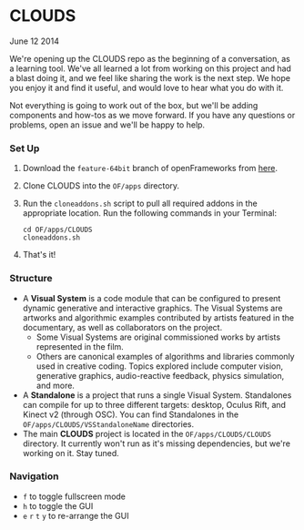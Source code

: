 CLOUDS
======

June 12 2014

We're opening up the CLOUDS repo as the beginning of a conversation, as a learning tool. We've all learned a lot from working on this project and had a blast doing it, and we feel like sharing the work is the next step. We hope you enjoy it and find it useful, and would love to hear what you do with it.

Not everything is going to work out of the box, but we'll be adding components and how-tos as we move forward. If you have any questions or problems, open an issue and we'll be happy to help.

### Set Up

1. Download the `feature-64bit` branch of openFrameworks from [here](https://github.com/prisonerjohn/openframeworks/tree/feature-64bit).
1. Clone CLOUDS into the `OF/apps` directory.
1. Run the `cloneaddons.sh` script to pull all required addons in the appropriate location. Run the following commands in your Terminal:

    ```
    cd OF/apps/CLOUDS
    cloneaddons.sh
    ```
1. That's it!

### Structure

* A **Visual System** is a code module that can be configured to present dynamic generative and interactive graphics. The Visual Systems are artworks and algorithmic examples contributed by artists featured in the documentary, as well as collaborators on the project. 
  * Some Visual Systems are original commissioned works by artists represented in the film.
  * Others are canonical examples of algorithms and libraries commonly used in creative coding. Topics explored include computer vision, generative graphics, audio-reactive feedback, physics simulation, and more.
* A **Standalone** is a project that runs a single Visual System. Standalones can compile for up to three different targets: desktop, Oculus Rift, and Kinect v2 (through OSC). You can find Standalones in the `OF/apps/CLOUDS/VSStandaloneName` directories.
* The main **CLOUDS** project is located in the `OF/apps/CLOUDS/CLOUDS` directory. It currently won't run as it's missing dependencies, but we're working on it. Stay tuned.

### Navigation

* `f` to toggle fullscreen mode
* `h` to toggle the GUI
* `e` `r` `t` `y` to re-arrange the GUI
